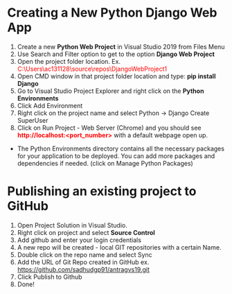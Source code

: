 # Creating a New Python Django Web App

1. Create a new **Python Web Project** in Visual Studio 2019 from Files Menu
2. Use Search and Filter option to get to the option **Django Web Project**
3. Open the project folder location. Ex. <font color='red'>C:\Users\ac131128\source\repos\DjangoWebProject1</font>
4. Open CMD window in that project folder location and type: **pip install Django**
5. Go to Visual Studio Project Explorer and right click on the **Python Environments**
6. Click Add Environment
7. Right click on the project name and select Python -> Django Create SuperUser
8. Click on Run Project - Web Server (Chrome) and you should see <font color='red'> **http://localhost:<port_number>** </font> with a default webpage open up.

- The Python Environments directory contains all the necessary packages for your application to be deployed. You can add more packages and dependencies if needed.
(click on Manage Python Packages)


# Publishing an existing project to GitHub

1. Open Project Solution in Visual Studio.
2. Right click on project and select **Source Control**
3. Add github and enter your login credentials
4. A new repo will be created - local GIT repositories with a certain Name.
5. Double click on the repo name and select Sync
6. Add the URL of Git Repo created in GitHub ex. https://github.com/sadhudgp91/antragvs19.git
7. Click Publish to Github
8. Done!
